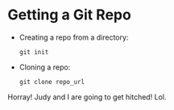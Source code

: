 # Getting a Git Repo

-   Creating a repo from a directory:
    
        git init
-   Cloning a repo:
    
        git clone repo_url

Horray! Judy and I are going to get hitched! Lol.
